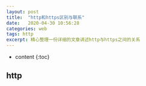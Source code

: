 ```yaml
---
layout: post
title:  "http和https区别与联系"
date:   2020-04-30 10:56:28
categories: web
tags: http 
excerpt: 精心整理一份详细的文章讲述http与https之间的关系
---
```

* content
{:toc}  

## http